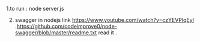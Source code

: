 
1.to run : node server.js

2. swagger in nodejs link https://www.youtube.com/watch?v=czYEVPlqEyI
.https://github.com/codeimprove0/node-swagger/blob/master/readme.txt
read it .
